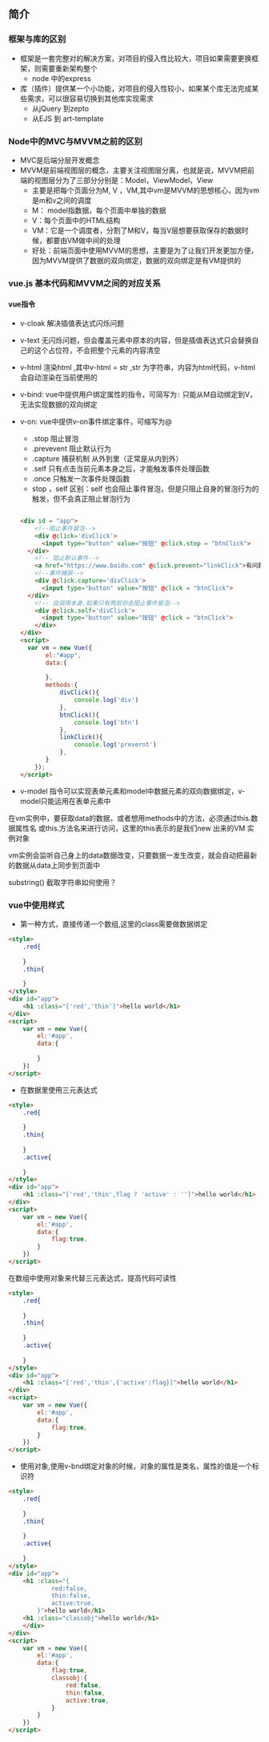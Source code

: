 ## 简介

### 框架与库的区别

+ 框架是一套完整对的解决方案，对项目的侵入性比较大，项目如果需要更换框架，则需要重新架构整个
  - node 中的express
+ 库（插件）提供某一个小功能，对项目的侵入性较小，如果某个库无法完成某些需求，可以很容易切换到其他库实现需求
  - 从jQuery 到zepto
  - 从EJS 到 art-template

### Node中的MVC与MVVM之前的区别

+ MVC是后端分层开发概念
+ MVVM是前端视图层的概念，主要关注视图层分离，也就是说，MVVM把前端的视图层分为了三部分分别是：Model，ViewModel，View
  - 主要是把每个页面分为M, V ，VM,其中vm是MVVM的思想核心，因为vm是m和v之间的调度
  - M： model指数据，每个页面中单独的数据
  - V：每个页面中的HTML结构
  - VM：它是一个调度者，分割了M和V，每当V层想要获取保存的数据时候，都要由VM做中间的处理
  - 好处：前端页面中使用MVVM的思想，主要是为了让我们开发更加方便，因为MVVM提供了数据的双向绑定，数据的双向绑定是有VM提供的

### vue.js 基本代码和MVVM之间的对应关系

#### vue指令

- v-cloak 解决插值表达式闪烁问题

- v-text  无闪烁问题，但会覆盖元素中原本的内容，但是插值表达式只会替换自己的这个占位符，不会把整个元素的内容清空

- v-html 渲染html ,其中v-html =  str ,str 为字符串，内容为html代码，v-html 会自动渲染在当前使用的

- v-bind: vue中提供用户绑定属性的指令，可简写为`:` 只能从M自动绑定到V，无法实现数据的双向绑定

- v-on: vue中提供v-on事件绑定事件，可缩写为@

  - .stop 阻止冒泡
  - .prevevent 阻止默认行为
  - .capture 捕获机制 从外到里（正常是从内到外）
  - .self   只有点击当前元素本身之后，才能触发事件处理函数
  - .once  只触发一次事件处理函数
  - stop ，self 区别：self 也会阻止事件冒泡，但是只阻止自身的冒泡行为的触发，但不会真正阻止冒泡行为

  ```html
  
  <div id = "app">
      <!--阻止事件冒泡-->
      <div @click='divClick'>
      	<input type="button" value="按钮" @click.stop = "btnClick"> 
  	</div>
      <!-- 阻止默认事件-->
      <a href="https://www.baidu.com" @click.prevent="linkClick">有问题去百度</a>
      <!--事件捕获-->
      <div @click.capture='divClick'>
      	<input type="button" value="按钮" @click = "btnClick"> 
  	</div>
      <!-- 自调用本身,如果只有两层则会阻止事件冒泡-->
      <div @click.self='divClick'>
      	<input type="button" value="按钮" @click = "btnClick"> 
      </div>
  </div>
  <script>
  	var vm = new Vue({
         el:"#app",
         data:{
             
         },
         methods:{
             divClick(){
                 console.log('div')
             },
             btnClick(){
                 console.log('btn')
             },
             linkClick(){
                 console.log('prevernt')
             },
         }
      });
  </script>
  ```

  

- v-model 指令可以实现表单元素和model中数据元素的双向数据绑定，v-model只能运用在表单元素中

在vm实例中，要获取data的数据，或者想用methods中的方法，必须通过this.数据属性名 或this.方法名来进行访问，这里的this表示的是我们new 出来的VM 实例对象

vm实例会监听自己身上的data数据改变，只要数据一发生改变，就会自动把最新的数据从data上同步到页面中

substring() 截取字符串如何使用？

### vue中使用样式

- 第一种方式，直接传递一个数组,这里的class需要做数据绑定

```html
<style>
    .red{
        
    }
    .thin{
        
    }
</style>
<div id="app">
    <h1 :class="['red','thin']">hello world</h1>
</div>
<script>
	var vm = new Vue({
		el:'#app',
		data:{
            
        }
    })
</script>
```

-  在数据里使用三元表达式

```html
<style>
    .red{
        
    }
    .thin{
        
    }
    .active{
        
    }
</style>
<div id="app">
    <h1 :class="['red','thin',flag ? 'active' : '']">hello world</h1>
</div>
<script>
	var vm = new Vue({
		el:'#app',
		data:{
            flag:true,
        }
    })
</script>
```

在数组中使用对象来代替三元表达式，提高代码可读性

```html
<style>
    .red{
        
    }
    .thin{
        
    }
    .active{
        
    }
</style>
<div id="app">
    <h1 :class="['red','thin',{'active':flag}]">hello world</h1>
</div>
<script>
	var vm = new Vue({
		el:'#app',
		data:{
            flag:true,
        }
    })
</script>
```

- 使用对象,使用v-bnd绑定对象的时候，对象的属性是类名，属性的值是一个标识符

```html
<style>
    .red{
        
    }
    .thin{
        
    }
    .active{
        
    }
</style>
<div id="app">
    <h1 :class="{
            red:false,
            thin:false,
            active:true,
        }">hello world</h1>
    <h1 :class="classobj">hello world</h1>
    </div>
</div>
<script>
	var vm = new Vue({
		el:'#app',
		data:{
            flag:true,
            classobj:{
            	red:false,
            	thin:false,
                active:true,
        	}
        }
    })
</script>
```

